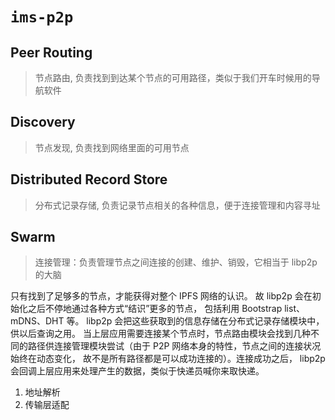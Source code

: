 # `ims-p2p`

## Peer Routing

> 节点路由, 负责找到到达某个节点的可用路径，类似于我们开车时候用的导航软件

## Discovery

> 节点发现, 负责找到网络里面的可用节点

## Distributed Record Store

> 分布式记录存储, 负责记录节点相关的各种信息，便于连接管理和内容寻址

## Swarm

> 连接管理：负责管理节点之间连接的创建、维护、销毁，它相当于 libp2p 的大脑

只有找到了足够多的节点，才能获得对整个 IPFS 网络的认识。
故 libp2p 会在初始化之后不停地通过各种方式“结识”更多的节点，
包括利用 Bootstrap list、mDNS、DHT 等。
libp2p 会把这些获取到的信息存储在分布式记录存储模块中，供以后查询之用。
当上层应用需要连接某个节点时，节点路由模块会找到几种不同的路径供连接管理模块尝试（由于 P2P 网络本身的特性，节点之间的连接状况始终在动态变化，
故不是所有路径都是可以成功连接的）。连接成功之后，
libp2p 会回调上层应用来处理产生的数据，类似于快递员喊你来取快递。


1. 地址解析
2. 传输层适配
